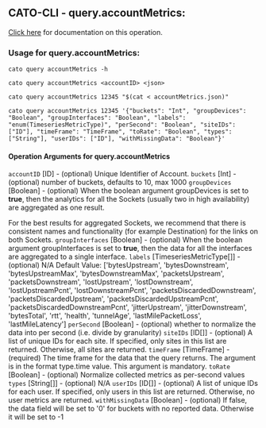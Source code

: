 
## CATO-CLI - query.accountMetrics:
[Click here](https://api.catonetworks.com/documentation/#query-accountMetrics) for documentation on this operation.

### Usage for query.accountMetrics:

`cato query accountMetrics -h`

`cato query accountMetrics <accountID> <json>`

`cato query accountMetrics 12345 "$(cat < accountMetrics.json)"`

`cato query accountMetrics 12345 '{"buckets": "Int", "groupDevices": "Boolean", "groupInterfaces": "Boolean", "labels": "enum(TimeseriesMetricType)", "perSecond": "Boolean", "siteIDs": ["ID"], "timeFrame": "TimeFrame", "toRate": "Boolean", "types": ["String"], "userIDs": ["ID"], "withMissingData": "Boolean"}'`

#### Operation Arguments for query.accountMetrics ####
`accountID` [ID] - (optional) Unique Identifier of Account. 
`buckets` [Int] - (optional) number of buckets, defaults to 10, max 1000 
`groupDevices` [Boolean] - (optional) When the boolean argument groupDevices is set to __true__, then the analytics for all the
Sockets (usually two in high availability) are aggregated as one result.

For the best results for aggregated Sockets, we recommend that there is consistent
names and functionality (for example Destination) for the links on both Sockets. 
`groupInterfaces` [Boolean] - (optional) When the boolean argument groupInterfaces is set to __true__, then the data for all the
interfaces are aggregated to a single interface. 
`labels` [TimeseriesMetricType[]] - (optional) N/A Default Value: ['bytesUpstream', 'bytesDownstream', 'bytesUpstreamMax', 'bytesDownstreamMax', 'packetsUpstream', 'packetsDownstream', 'lostUpstream', 'lostDownstream', 'lostUpstreamPcnt', 'lostDownstreamPcnt', 'packetsDiscardedDownstream', 'packetsDiscardedUpstream', 'packetsDiscardedUpstreamPcnt', 'packetsDiscardedDownstreamPcnt', 'jitterUpstream', 'jitterDownstream', 'bytesTotal', 'rtt', 'health', 'tunnelAge', 'lastMilePacketLoss', 'lastMileLatency']
`perSecond` [Boolean] - (optional) whether to normalize the data into per second (i.e. divide by granularity) 
`siteIDs` [ID[]] - (optional) A list of unique IDs for each site. If specified, only sites in this list are returned. Otherwise, all sites are returned. 
`timeFrame` [TimeFrame] - (required) The time frame for the data that the query returns. The argument is in the format type.time value. This argument is mandatory. 
`toRate` [Boolean] - (optional) Normalize collected metrics as per-second values 
`types` [String[]] - (optional) N/A 
`userIDs` [ID[]] - (optional) A list of unique IDs for each user. If specified, only users in this list are returned. Otherwise, no user metrics are returned. 
`withMissingData` [Boolean] - (optional) If false, the data field will be set to '0' for buckets with no reported data. Otherwise it will be set to -1 
